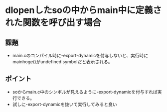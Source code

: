 # dlopenしたsoの中からmain中に定義された関数を呼び出す場合

## 課題
- main.cのコンパイル時に-export-dynamicを付与しないと、実行時にmainhoge()がundefined symbolだと表示される。

## ポイント
- soからmain.c中のシンボルが見えるように-export-dynamicを付与すれば実行できる。
- 試しに-export-dynamicを抜いて実行してみると良い
